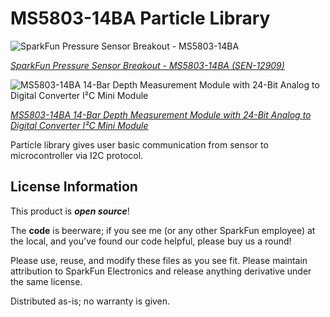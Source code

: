 MS5803-14BA Particle Library
===============================================================

![SparkFun Pressure Sensor Breakout - MS5803-14BA](https://cdn.sparkfun.com//assets/parts/9/8/1/1/12909-01a.jpg)

[*SparkFun Pressure Sensor Breakout - MS5803-14BA (SEN-12909)*](https://www.sparkfun.com/products/12909)

![MS5803-14BA 14-Bar Depth Measurement Module with 24-Bit Analog to Digital Converter I²C Mini Module](https://s3.amazonaws.com/controleverything.media/styles/slideshow/s3/controleverything/Production%20Run%206/42_MS5803-14BA_I2CS/Photos/MS5803-14BA_I2CS_A_2.png?itok=0_WPvFcS)

[*MS5803-14BA 14-Bar Depth Measurement Module with 24-Bit Analog to Digital Converter I²C Mini Module*](https://www.controleverything.com/content/Analog-Digital-Converters?sku=MS5803-14BA_I2CS)

Particle library gives user basic communication from sensor to microcontroller via I2C protocol.

License Information
-------------------

This product is _**open source**_!

The **code** is beerware; if you see me (or any other SparkFun employee) at the local, and you've found our code helpful, please buy us a round!

Please use, reuse, and modify these files as you see fit. Please maintain attribution to SparkFun Electronics and release anything derivative under the same license.

Distributed as-is; no warranty is given.
